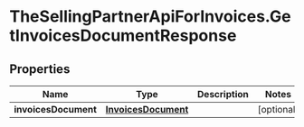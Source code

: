 # TheSellingPartnerApiForInvoices.GetInvoicesDocumentResponse

## Properties
Name | Type | Description | Notes
------------ | ------------- | ------------- | -------------
**invoicesDocument** | [**InvoicesDocument**](InvoicesDocument.md) |  | [optional] 


